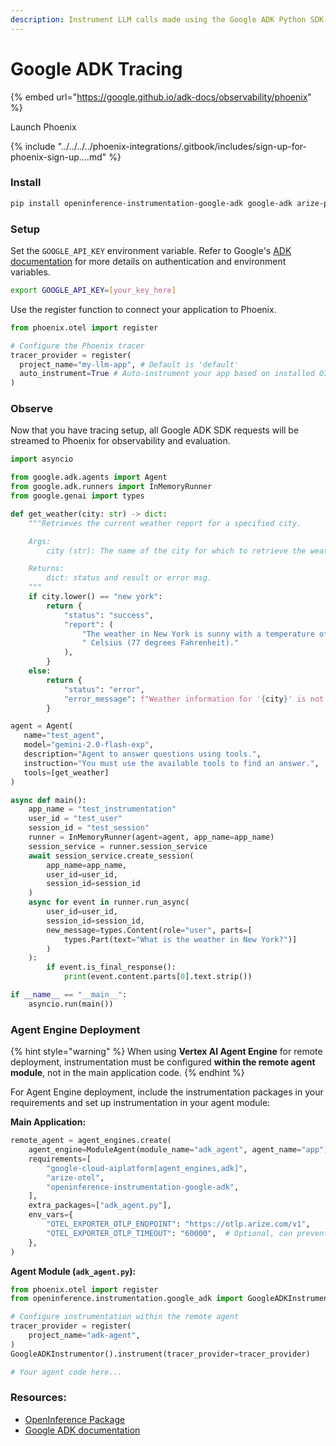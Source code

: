 ```yaml
---
description: Instrument LLM calls made using the Google ADK Python SDK
---
```


# Google ADK Tracing

{% embed url="https://google.github.io/adk-docs/observability/phoenix" %}

Launch Phoenix

{% include "../../../../phoenix-integrations/.gitbook/includes/sign-up-for-phoenix-sign-up....md" %}

### Install <a href="#install" id="install"></a>

```bash
pip install openinference-instrumentation-google-adk google-adk arize-phoenix-otel
```

### Setup <a href="#setup" id="setup"></a>

Set the `GOOGLE_API_KEY` environment variable. Refer to Google's [ADK documentation](https://google.github.io/adk-docs/) for more details on authentication and environment variables.

```bash
export GOOGLE_API_KEY=[your_key_here]
```

Use the register function to connect your application to Phoenix.

```python
from phoenix.otel import register

# Configure the Phoenix tracer
tracer_provider = register(
  project_name="my-llm-app", # Default is 'default'
  auto_instrument=True # Auto-instrument your app based on installed OI dependencies
)
```

### Observe <a href="#observe" id="observe"></a>

Now that you have tracing setup, all Google ADK SDK requests will be streamed to Phoenix for observability and evaluation.

```python
import asyncio

from google.adk.agents import Agent
from google.adk.runners import InMemoryRunner
from google.genai import types

def get_weather(city: str) -> dict:
    """Retrieves the current weather report for a specified city.

    Args:
        city (str): The name of the city for which to retrieve the weather report.

    Returns:
        dict: status and result or error msg.
    """
    if city.lower() == "new york":
        return {
            "status": "success",
            "report": (
                "The weather in New York is sunny with a temperature of 25 degrees"
                " Celsius (77 degrees Fahrenheit)."
            ),
        }
    else:
        return {
            "status": "error",
            "error_message": f"Weather information for '{city}' is not available.",
        }

agent = Agent(
   name="test_agent",
   model="gemini-2.0-flash-exp",
   description="Agent to answer questions using tools.",
   instruction="You must use the available tools to find an answer.",
   tools=[get_weather]
)

async def main():
    app_name = "test_instrumentation"
    user_id = "test_user"
    session_id = "test_session"
    runner = InMemoryRunner(agent=agent, app_name=app_name)
    session_service = runner.session_service
    await session_service.create_session(
        app_name=app_name,
        user_id=user_id,
        session_id=session_id
    )
    async for event in runner.run_async(
        user_id=user_id,
        session_id=session_id,
        new_message=types.Content(role="user", parts=[
            types.Part(text="What is the weather in New York?")]
        )
    ):
        if event.is_final_response():
            print(event.content.parts[0].text.strip())

if __name__ == "__main__":
    asyncio.run(main())
```

### Agent Engine Deployment

{% hint style="warning" %}
When using **Vertex AI Agent Engine** for remote deployment, instrumentation must be configured **within the remote agent module**, not in the main application code.
{% endhint %}

For Agent Engine deployment, include the instrumentation packages in your requirements and set up instrumentation in your agent module:

**Main Application:**
```python
remote_agent = agent_engines.create(
    agent_engine=ModuleAgent(module_name="adk_agent", agent_name="app"),
    requirements=[
        "google-cloud-aiplatform[agent_engines,adk]",
        "arize-otel",
        "openinference-instrumentation-google-adk",
    ],
    extra_packages=["adk_agent.py"],
    env_vars={
        "OTEL_EXPORTER_OTLP_ENDPOINT": "https://otlp.arize.com/v1",
        "OTEL_EXPORTER_OTLP_TIMEOUT": "60000",  # Optional, can prevent "context deadline exceeded" errors
    },
)
```

**Agent Module (`adk_agent.py`):**
```python
from phoenix.otel import register
from openinference.instrumentation.google_adk import GoogleADKInstrumentor

# Configure instrumentation within the remote agent
tracer_provider = register(
    project_name="adk-agent",
)
GoogleADKInstrumentor().instrument(tracer_provider=tracer_provider)

# Your agent code here...
```

### Resources:

* [OpenInference Package](https://github.com/Arize-ai/openinference/tree/main/python/instrumentation/openinference-instrumentation-google-adk)
* [Google ADK documentation](https://google.github.io/adk-docs/)
